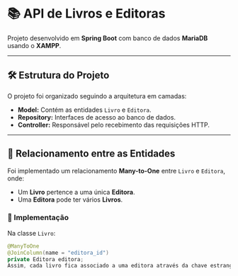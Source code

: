 # 📚 API de Livros e Editoras

Projeto desenvolvido em **Spring Boot** com banco de dados **MariaDB** usando o **XAMPP**.

---

## 🛠 Estrutura do Projeto

O projeto foi organizado seguindo a arquitetura em camadas:

- **Model:** Contém as entidades `Livro` e `Editora`.
- **Repository:** Interfaces de acesso ao banco de dados.
- **Controller:** Responsável pelo recebimento das requisições HTTP.

---

## 🔗 Relacionamento entre as Entidades

Foi implementado um relacionamento **Many-to-One** entre `Livro` e `Editora`, onde:

- Um **Livro** pertence a uma única **Editora**.
- Uma **Editora** pode ter vários **Livros**.

### 📄 Implementação

Na classe `Livro`:

```java
@ManyToOne
@JoinColumn(name = "editora_id")
private Editora editora;
Assim, cada livro fica associado a uma editora através da chave estrangeira editora_id.
